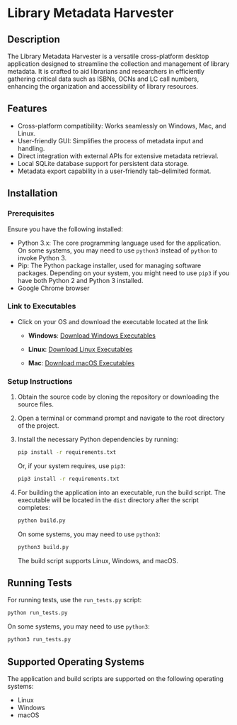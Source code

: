 # Library Metadata Harvester

## Description

The Library Metadata Harvester is a versatile cross-platform desktop application designed to streamline the collection and management of library metadata. It is crafted to aid librarians and researchers in efficiently gathering critical data such as ISBNs, OCNs and LC call numbers, enhancing the organization and accessibility of library resources.

## Features

- Cross-platform compatibility: Works seamlessly on Windows, Mac, and Linux.
- User-friendly GUI: Simplifies the process of metadata input and handling.
- Direct integration with external APIs for extensive metadata retrieval.
- Local SQLite database support for persistent data storage.
- Metadata export capability in a user-friendly tab-delimited format.

## Installation

### Prerequisites

Ensure you have the following installed:

- Python 3.x: The core programming language used for the application. On some systems, you may need to use `python3` instead of `python` to invoke Python 3.
- Pip: The Python package installer, used for managing software packages. Depending on your system, you might need to use `pip3` if you have both Python 2 and Python 3 installed.
- Google Chrome browser

### Link to Executables
- Click on your OS and download the executable located at the link

   - **Windows**: [Download Windows Executables](https://drive.google.com/drive/folders/1XN9e6EUeQKbHZkrM7AIU404lcs2sS0OE?usp=drive_link)
  
   - **Linux**: [Download Linux Executables](https://drive.google.com/drive/folders/1qbhzticMvkSbts3eexqVF1R1NeaqH9nc?usp=drive_link)
  
   - **Mac**: [Download macOS Executables](https://drive.google.com/drive/folders/1m2Y8I4PRfFwA0lBsBIMksGaQsqv9voxf?usp=drive_link)

### Setup Instructions

1. Obtain the source code by cloning the repository or downloading the source files.
2. Open a terminal or command prompt and navigate to the root directory of the project.
3. Install the necessary Python dependencies by running:

   ```bash
   pip install -r requirements.txt
   ```

   Or, if your system requires, use `pip3`:

   ```bash
   pip3 install -r requirements.txt
   ```

4. For building the application into an executable, run the build script. The executable will be located in the `dist` directory after the script completes:

   ```bash
   python build.py
   ```

   On some systems, you may need to use `python3`:

   ```bash
   python3 build.py
   ```

   The build script supports Linux, Windows, and macOS.

## Running Tests

For running tests, use the `run_tests.py` script:

```bash
python run_tests.py
```

On some systems, you may need to use `python3`:

```bash
python3 run_tests.py
```

## Supported Operating Systems

The application and build scripts are supported on the following operating systems:

- Linux
- Windows
- macOS
